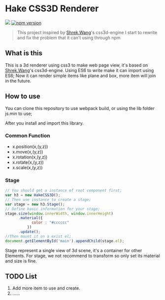 # Hake CSS3D Renderer
[![](https://travis-ci.org/mxz96102/HakeCSS3D.svg?branch=master)](https://travis-ci.org/mxz96102/HakeCSS3D) [![npm version](https://img.shields.io/npm/v/hake-css3d.svg?style=flat)](https://www.npmjs.com/package/hake-css3d)
> This project inspired by [Shrek.Wang](https://github.com/shrekshrek)'s css3d-engine
> I start to rewrite and fix the problem that it can't using through npm

## What is this
This is a 3d renderer using css3 to make web page view, it's based on [Shrek.Wang](https://github.com/shrekshrek)'s css3d-engine. Using ES6 to write make it can import using ES6;
Now it can render simple items like plane and box, more item will join in the future.

## How to use
You can clone this repository to use webpack build, or using the lib folder js.min to use;

After you install and import this library.

### Common Function
- x.position(x,(y,z))
- x.move(x,(y,z))
- x.rotation(x,(y,z))
- x.rotate(x,(y,z))
- x.scale(x,(y,z))

### Stage
```javascript
// You should get a instance of root component first;
var h3 = new HakeCSS3D();
// Then use instance to create a stage;
var stage = new h3.Stage();
// Define basic information for your stage;
stage.size(window.innerWidth, window.innerHeight)
      .material({
            color : "#cccccc"
          })
      .update();
//Then mount it on a exist el;
document.getElementById('main').appendChild(stage.el);
```
Stage represent a single view of 3d scene, it's a container for other Elements.
For stage, we not recommend to transform so only set its material and size is fine.


## TODO List
1. Add more item to use and create.
2. ......
